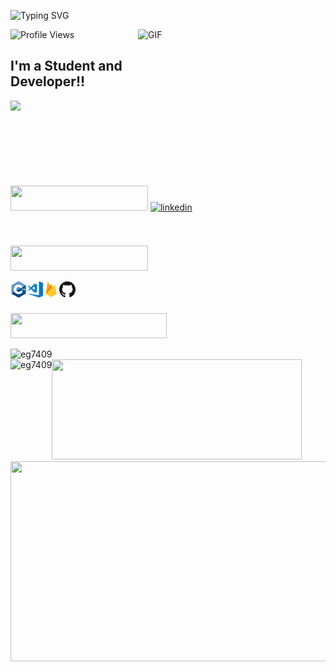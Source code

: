 <!-- ### Hi there 👋 -->

<!--
**eg7409/eg7409** is a ✨ _special_ ✨ repository because its `README.md` (this file) appears on your GitHub profile.

Here are some ideas to get you started:

- 🔭 I’m currently working on ...
- 🌱 I’m currently learning ...
- 👯 I’m looking to collaborate on ...
- 🤔 I’m looking for help with ...
- 💬 Ask me about ...
- 📫 How to reach me: ...
- 😄 Pronouns: ...
- ⚡ Fun fact: ...
-->

<!-- ### 👋 -->
<!-- ### Hey, I'm Eishita 👋 -->
 ![Typing SVG](https://readme-typing-svg.herokuapp.com?font=Montserrat&color=edf4f7&vCenter=true&lines=Hey+👋,+I'm+Eishita+Gupta)

<img align="right" alt="GIF" width="300px" height="250px" src="https://github.com/eg7409/eg7409/blob/main/image.gif" />

![Profile Views](https://komarev.com/ghpvc/?username=eg7409&color=brightgreen)

## I'm a Student and Developer!!

<!-- <div>
  <br>
  <p>
    <img height=40px width=120px src="https://img.shields.io/badge/About%20Me-black?&style=for-the-badge">
  </p>  
</div>   -->

<img src="https://img.shields.io/badge/Computer%20Science%20Sophomore%20-SRMIST, KTR-brightgreen?style=for-the-badge&logo=one" />

<!-- ### Connect with me: -->
<br>
 <img height=40px width=220px src="https://img.shields.io/badge/Reach%20me%20out%20on-black?&style=for-the-badge">


<a href="https://www.linkedin.com/in/eishita-gupta-31564b156/" target="_blank">
<img align = "right "src=https://img.shields.io/badge/linkedin-%231E77B5.svg?&style=for-the-badge&logo=linkedin&logoColor=white alt=linkedin style="margin-bottom: 5px;" />
</a>


<br />

<!-- ### Languages, Tools & Framework: -->
<br><br>
 <img height=40px width=220px src="https://img.shields.io/badge/I%20can%20help%20you%20in-black?&style=for-the-badge">


<img align="left" alt="C++" width="26px" src="https://raw.githubusercontent.com/github/explore/80688e429a7d4ef2fca1e82350fe8e3517d3494d/topics/cpp/cpp.png" />
<img align="left" alt="Visual Studio Code" width="26px" src="https://raw.githubusercontent.com/github/explore/80688e429a7d4ef2fca1e82350fe8e3517d3494d/topics/visual-studio-code/visual-studio-code.png" />

<img align="left" alt="Firebase" width="26px" src="https://raw.githubusercontent.com/github/explore/80688e429a7d4ef2fca1e82350fe8e3517d3494d/topics/firebase/firebase.png"/>

<img align="left" alt="GitHub" width="26px" src="https://raw.githubusercontent.com/github/explore/78df643247d429f6cc873026c0622819ad797942/topics/github/github.png" />



<br />
<br />



<!-- <details>
  <summary>:zap:  GitHub Stats</summary> -->
  <br>
   <img width="250px" height="40px" src="https://img.shields.io/badge/My%20github%20stats-black?&style=for-the-badge&logo=github " />
  
<!--   ### :zap:  GitHub Stats -->

  <p> 
  <img align="left" src="https://github-readme-stats.vercel.app/api?username=eg7409&theme=radical&layout=compact&show_icons=true" alt="eg7409" /><br>
 
 
 <img align="left" src="https://github-readme-stats.vercel.app/api/top-langs/?username=eg7409&theme=radical&layout=compact&hide=html" alt="eg7409" /> 
  <img height="160" width="400" src="https://github-readme-streak-stats.herokuapp.com/?user=eg7409&show_icons=true&theme=tokyonight"/>
    <img height="320" width="800" src="https://activity-graph.herokuapp.com/graph?username=eg7409&theme=react-dark"/>
    
  </p>

<!-- </details> -->


[linkedin]: https://www.linkedin.com/in/eishita-gupta-31564b156/

